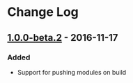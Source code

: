 # Change Log

## [1.0.0-beta.2] - 2016-11-17
### Added

- Support for pushing modules on build

[1.0.0-beta.2]: https://github.com/langri-sha/screeps-webpack-plugin/compare/107769c...v1.0.0-beta.2
